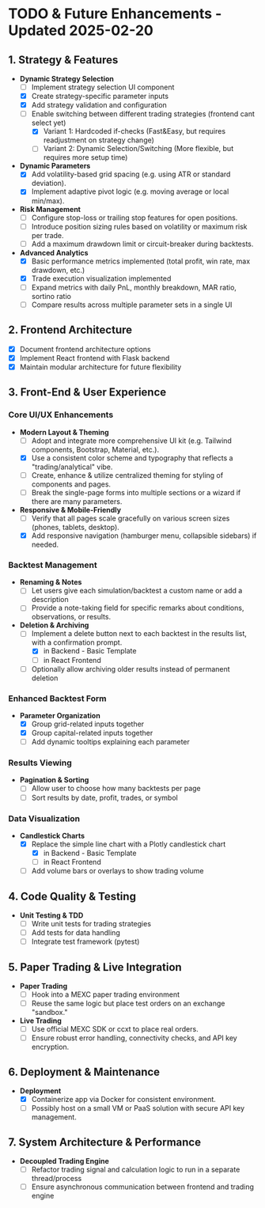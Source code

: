 # TODO & Future Enhancements - Updated 2025-02-20

## 1. Strategy & Features

- **Dynamic Strategy Selection**
  - [ ] Implement strategy selection UI component
  - [x] Create strategy-specific parameter inputs
  - [x] Add strategy validation and configuration
  - [ ] Enable switching between different trading strategies (frontend cant select yet)
    - [x] Variant 1: Hardcoded if-checks (Fast&Easy, but requires readjustment on strategy change)
    - [ ] Variant 2: Dynamic Selection/Switching (More flexible, but requires more setup time)

- **Dynamic Parameters**  
  - [x] Add volatility-based grid spacing (e.g. using ATR or standard deviation).  
  - [x] Implement adaptive pivot logic (e.g. moving average or local min/max).  

- **Risk Management**  
  - [ ] Configure stop-loss or trailing stop features for open positions.  
  - [ ] Introduce position sizing rules based on volatility or maximum risk per trade.  
  - [ ] Add a maximum drawdown limit or circuit-breaker during backtests.  

- **Advanced Analytics**  
  - [x] Basic performance metrics implemented (total profit, win rate, max drawdown, etc.)  
  - [x] Trade execution visualization implemented  
  - [ ] Expand metrics with daily PnL, monthly breakdown, MAR ratio, sortino ratio  
  - [ ] Compare results across multiple parameter sets in a single UI  

## 2. Frontend Architecture
  - [x] Document frontend architecture options
  - [x] Implement React frontend with Flask backend
  - [x] Maintain modular architecture for future flexibility

## 3. Front-End & User Experience

### **Core UI/UX Enhancements**
- **Modern Layout & Theming**  
  - [ ] Adopt and integrate more comprehensive UI kit (e.g. Tailwind components, Bootstrap, Material, etc.).  
  - [x] Use a consistent color scheme and typography that reflects a "trading/analytical" vibe.
  - [ ] Create, enhance & utilize centralized theming for styling of components and pages.   
  - [ ] Break the single-page forms into multiple sections or a wizard if there are many parameters.

- **Responsive & Mobile-Friendly**  
  - [ ] Verify that all pages scale gracefully on various screen sizes (phones, tablets, desktop).  
  - [x] Add responsive navigation (hamburger menu, collapsible sidebars) if needed.

### **Backtest Management**
- **Renaming & Notes**  
  - [ ] Let users give each simulation/backtest a custom name or add a description  
  - [ ] Provide a note-taking field for specific remarks about conditions, observations, or results.

- **Deletion & Archiving**  
  - [ ] Implement a delete button next to each backtest in the results list, with a confirmation prompt.
    - [x] in Backend - Basic Template
    - [ ] in React Frontend
  - [ ] Optionally allow archiving older results instead of permanent deletion

### **Enhanced Backtest Form**
- **Parameter Organization**  
  - [x] Group grid-related inputs together  
  - [x] Group capital-related inputs together  
  - [ ] Add dynamic tooltips explaining each parameter

### **Results Viewing**
- **Pagination & Sorting**  
  - [ ] Allow user to choose how many backtests per page  
  - [ ] Sort results by date, profit, trades, or symbol

### **Data Visualization**
- **Candlestick Charts**  
  - [x] Replace the simple line chart with a Plotly candlestick chart
    - [x] in Backend - Basic Template
    - [ ] in React Frontend
  - [ ] Add volume bars or overlays to show trading volume

## 4. Code Quality & Testing

- **Unit Testing & TDD**  
  - [ ] Write unit tests for trading strategies  
  - [ ] Add tests for data handling  
  - [ ] Integrate test framework (pytest)

## 5. Paper Trading & Live Integration

- **Paper Trading**  
  - [ ] Hook into a MEXC paper trading environment  
  - [ ] Reuse the same logic but place test orders on an exchange "sandbox."

- **Live Trading**  
  - [ ] Use official MEXC SDK or ccxt to place real orders.  
  - [ ] Ensure robust error handling, connectivity checks, and API key encryption.

## 6. Deployment & Maintenance

- **Deployment**  
  - [x] Containerize app via Docker for consistent environment.  
  - [ ] Possibly host on a small VM or PaaS solution with secure API key management.

## 7. System Architecture & Performance

- **Decoupled Trading Engine**  
  - [ ] Refactor trading signal and calculation logic to run in a separate thread/process  
  - [ ] Ensure asynchronous communication between frontend and trading engine
